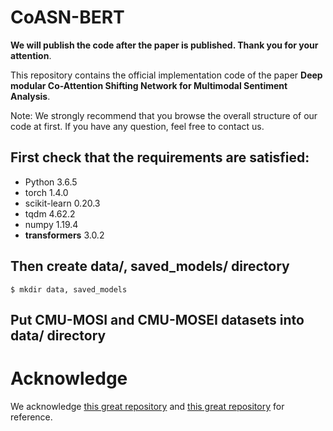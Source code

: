 # CoASN-BERT
**We will publish the code after the paper is published. Thank you for your attention**.

This repository contains the official implementation code of the paper **Deep modular Co-Attention Shifting Network for Multimodal Sentiment Analysis**.

Note: We strongly recommend that you browse the overall structure of our code at first. If you have any question, feel free to contact us.
## First check that the requirements are satisfied:
* Python 3.6.5
* torch 1.4.0
* scikit-learn 0.20.3
* tqdm 4.62.2
* numpy 1.19.4
* **transformers** 3.0.2

## Then create data/, saved_models/ directory
```
$ mkdir data, saved_models
```
## Put CMU-MOSI and CMU-MOSEI datasets into data/ directory

# Acknowledge
We acknowledge [this great repository](https://github.com/qianfan1996/WSA-BERT) and [this great repository](https://github.com/WasifurRahman/BERT_multimodal_transformer) for reference.
